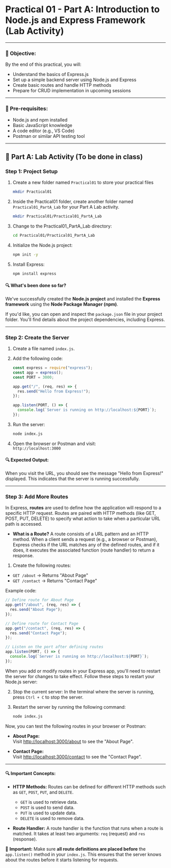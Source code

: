 # Practical 01 - Part A: Introduction to Node.js and Express Framework (Lab Activity)

---

### 🎯 Objective:

By the end of this practical, you will:

- Understand the basics of Express.js
- Set up a simple backend server using Node.js and Express
- Create basic routes and handle HTTP methods
- Prepare for CRUD implementation in upcoming sessions

---

### 🧰 Pre-requisites:

- Node.js and npm installed
- Basic JavaScript knowledge
- A code editor (e.g., VS Code)
- Postman or similar API testing tool

---

## 🧪 Part A: Lab Activity (To be done in class)

### Step 1: Project Setup

1. Create a new folder named `Practical01` to store your practical files
   ```bash
   mkdir Practical01
   ```
2. Inside the Practical01 folder, create another folder named `Practical01_PartA_Lab` for your Part A Lab activity.
   ```bash
   mkdir Practical01/Practical01_PartA_Lab
   ```
3. Change to the Practical01_PartA_Lab directory:
   ```bash
   cd Practical01/Practical01_PartA_Lab
   ```
4. Initialize the Node.js project:
   ```bash
   npm init -y
   ```
5. Install Express:
   ```bash
   npm install express
   ```

#### 🔍 What's been done so far?

We've successfully created the **Node.js project** and installed the **Express framework** using the **Node Package Manager (npm)**.

If you'd like, you can open and inspect the `package.json` file in your project folder. You'll find details about the project dependencies, including Express.

---

### Step 2: Create the Server

1. Create a file named `index.js`.
2. Add the following code:

   ```js
   const express = require("express");
   const app = express();
   const PORT = 3000;

   app.get("/", (req, res) => {
     res.send("Hello from Express!");
   });

   app.listen(PORT, () => {
     console.log(`Server is running on http://localhost:${PORT}`);
   });
   ```

3. Run the server:

   ```bash
   node index.js
   ```

4. Open the browser or Postman and visit:  
   `http://localhost:3000`

#### 🔍 Expected Output:

When you visit the URL, you should see the message "Hello from Express!" displayed. This indicates that the server is running successfully.

---

### Step 3: Add More Routes

In Express, **routes** are used to define how the application will respond to a specific HTTP request. Routes are paired with HTTP methods (like GET, POST, PUT, DELETE) to specify what action to take when a particular URL path is accessed.

- **What is a Route?**
  A route consists of a URL pattern and an HTTP method. When a client sends a request (e.g., a browser or Postman), Express checks if the URL matches any of the defined routes, and if it does, it executes the associated function (route handler) to return a response.

1. Create the following routes:

- `GET /about` → Returns "About Page"
- `GET /contact` → Returns "Contact Page"

Example code:

```js
// Define route for About Page
app.get("/about", (req, res) => {
  res.send("About Page");
});

// Define route for Contact Page
app.get("/contact", (req, res) => {
  res.send("Contact Page");
});

// Listen on the port after defining routes
app.listen(PORT, () => {
  console.log(`Server is running on http://localhost:${PORT}`);
});
```

When you add or modify routes in your Express app, you'll need to restart the server for changes to take effect. Follow these steps to restart your Node.js server:

2. Stop the current server:
   In the terminal where the server is running, press `Ctrl + C` to stop the server.

3. Restart the server by running the following command:

   ```bash
   node index.js
   ```

Now, you can test the following routes in your browser or Postman:

- **About Page:**  
  Visit [http://localhost:3000/about](http://localhost:3000/about) to see the "About Page".

- **Contact Page:**  
  Visit [http://localhost:3000/contact](http://localhost:3000/contact) to see the "Contact Page".

---

#### 🔍 Important Concepts:

- **HTTP Methods:**
  Routes can be defined for different HTTP methods such as `GET`, `POST`, `PUT`, and `DELETE`.

  - `GET` is used to retrieve data.
  - `POST` is used to send data.
  - `PUT` is used to update data.
  - `DELETE` is used to remove data.

- **Route Handler:**
  A route handler is the function that runs when a route is matched. It takes at least two arguments: `req` (request) and `res` (response).

📌 **Important:**
Make sure **all route definitions are placed before** the `app.listen()` method in your `index.js`. This ensures that the server knows about the routes before it starts listening for requests.
